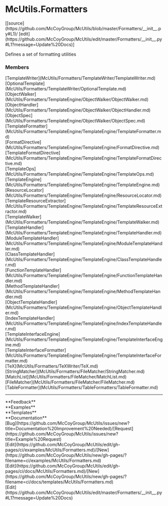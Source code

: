 # <a id="McUtils.Formatters">McUtils.Formatters</a> 
<div class="docs-source-link" markdown="1">
[[source](https://github.com/McCoyGroup/McUtils/blob/master/Formatters/__init__.py#L1)/
[edit](https://github.com/McCoyGroup/McUtils/edit/master/Formatters/__init__.py#L1?message=Update%20Docs)]
</div>
    
Defines a set of formatting utilities

### Members
<div class="container alert alert-secondary bg-light">
  <div class="row">
   <div class="col" markdown="1">
[TemplateWriter](McUtils/Formatters/TemplateWriter/TemplateWriter.md)   
</div>
   <div class="col" markdown="1">
[OptionalTemplate](McUtils/Formatters/TemplateWriter/OptionalTemplate.md)   
</div>
   <div class="col" markdown="1">
[ObjectWalker](McUtils/Formatters/TemplateEngine/ObjectWalker/ObjectWalker.md)   
</div>
</div>
  <div class="row">
   <div class="col" markdown="1">
[ObjectHandler](McUtils/Formatters/TemplateEngine/ObjectWalker/ObjectHandler.md)   
</div>
   <div class="col" markdown="1">
[ObjectSpec](McUtils/Formatters/TemplateEngine/ObjectWalker/ObjectSpec.md)   
</div>
   <div class="col" markdown="1">
[TemplateFormatter](McUtils/Formatters/TemplateEngine/TemplateEngine/TemplateFormatter.md)   
</div>
</div>
  <div class="row">
   <div class="col" markdown="1">
[FormatDirective](McUtils/Formatters/TemplateEngine/TemplateEngine/FormatDirective.md)   
</div>
   <div class="col" markdown="1">
[TemplateFormatDirective](McUtils/Formatters/TemplateEngine/TemplateEngine/TemplateFormatDirective.md)   
</div>
   <div class="col" markdown="1">
[TemplateOps](McUtils/Formatters/TemplateEngine/TemplateEngine/TemplateOps.md)   
</div>
</div>
  <div class="row">
   <div class="col" markdown="1">
[TemplateEngine](McUtils/Formatters/TemplateEngine/TemplateEngine/TemplateEngine.md)   
</div>
   <div class="col" markdown="1">
[ResourceLocator](McUtils/Formatters/TemplateEngine/TemplateEngine/ResourceLocator.md)   
</div>
   <div class="col" markdown="1">
[TemplateResourceExtractor](McUtils/Formatters/TemplateEngine/TemplateEngine/TemplateResourceExtractor.md)   
</div>
</div>
  <div class="row">
   <div class="col" markdown="1">
[TemplateWalker](McUtils/Formatters/TemplateEngine/TemplateEngine/TemplateWalker.md)   
</div>
   <div class="col" markdown="1">
[TemplateHandler](McUtils/Formatters/TemplateEngine/TemplateEngine/TemplateHandler.md)   
</div>
   <div class="col" markdown="1">
[ModuleTemplateHandler](McUtils/Formatters/TemplateEngine/TemplateEngine/ModuleTemplateHandler.md)   
</div>
</div>
  <div class="row">
   <div class="col" markdown="1">
[ClassTemplateHandler](McUtils/Formatters/TemplateEngine/TemplateEngine/ClassTemplateHandler.md)   
</div>
   <div class="col" markdown="1">
[FunctionTemplateHandler](McUtils/Formatters/TemplateEngine/TemplateEngine/FunctionTemplateHandler.md)   
</div>
   <div class="col" markdown="1">
[MethodTemplateHandler](McUtils/Formatters/TemplateEngine/TemplateEngine/MethodTemplateHandler.md)   
</div>
</div>
  <div class="row">
   <div class="col" markdown="1">
[ObjectTemplateHandler](McUtils/Formatters/TemplateEngine/TemplateEngine/ObjectTemplateHandler.md)   
</div>
   <div class="col" markdown="1">
[IndexTemplateHandler](McUtils/Formatters/TemplateEngine/TemplateEngine/IndexTemplateHandler.md)   
</div>
   <div class="col" markdown="1">
[TemplateInterfaceEngine](McUtils/Formatters/TemplateEngine/TemplateEngine/TemplateInterfaceEngine.md)   
</div>
</div>
  <div class="row">
   <div class="col" markdown="1">
[TemplateInterfaceFormatter](McUtils/Formatters/TemplateEngine/TemplateEngine/TemplateInterfaceFormatter.md)   
</div>
   <div class="col" markdown="1">
[TeX](McUtils/Formatters/TeXWriter/TeX.md)   
</div>
   <div class="col" markdown="1">
[StringMatcher](McUtils/Formatters/FileMatcher/StringMatcher.md)   
</div>
</div>
  <div class="row">
   <div class="col" markdown="1">
[MatchList](McUtils/Formatters/FileMatcher/MatchList.md)   
</div>
   <div class="col" markdown="1">
[FileMatcher](McUtils/Formatters/FileMatcher/FileMatcher.md)   
</div>
   <div class="col" markdown="1">
[TableFormatter](McUtils/Formatters/TableFormatters/TableFormatter.md)   
</div>
</div>
  <div class="row">
   <div class="col" markdown="1">
   
</div>
   <div class="col" markdown="1">
   
</div>
   <div class="col" markdown="1">
   
</div>
</div>
</div>













---


<div markdown="1" class="text-secondary">
<div class="container">
  <div class="row">
   <div class="col" markdown="1">
**Feedback**   
</div>
   <div class="col" markdown="1">
**Examples**   
</div>
   <div class="col" markdown="1">
**Templates**   
</div>
   <div class="col" markdown="1">
**Documentation**   
</div>
   <div class="col" markdown="1">
   
</div>
   <div class="col" markdown="1">
   
</div>
   <div class="col" markdown="1">
   
</div>
</div>
  <div class="row">
   <div class="col" markdown="1">
[Bug](https://github.com/McCoyGroup/McUtils/issues/new?title=Documentation%20Improvement%20Needed)/[Request](https://github.com/McCoyGroup/McUtils/issues/new?title=Example%20Request)   
</div>
   <div class="col" markdown="1">
[Edit](https://github.com/McCoyGroup/McUtils/edit/gh-pages/ci/examples/McUtils/Formatters.md)/[New](https://github.com/McCoyGroup/McUtils/new/gh-pages/?filename=ci/examples/McUtils/Formatters.md)   
</div>
   <div class="col" markdown="1">
[Edit](https://github.com/McCoyGroup/McUtils/edit/gh-pages/ci/docs/McUtils/Formatters.md)/[New](https://github.com/McCoyGroup/McUtils/new/gh-pages/?filename=ci/docs/templates/McUtils/Formatters.md)   
</div>
   <div class="col" markdown="1">
[Edit](https://github.com/McCoyGroup/McUtils/edit/master/Formatters/__init__.py#L1?message=Update%20Docs)   
</div>
   <div class="col" markdown="1">
   
</div>
   <div class="col" markdown="1">
   
</div>
   <div class="col" markdown="1">
   
</div>
</div>
</div>
</div>